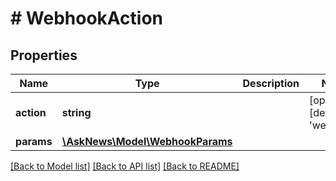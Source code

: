 # # WebhookAction

## Properties

Name | Type | Description | Notes
------------ | ------------- | ------------- | -------------
**action** | **string** |  | [optional] [default to 'webhook']
**params** | [**\AskNews\Model\WebhookParams**](WebhookParams.md) |  |

[[Back to Model list]](../../README.md#models) [[Back to API list]](../../README.md#endpoints) [[Back to README]](../../README.md)

